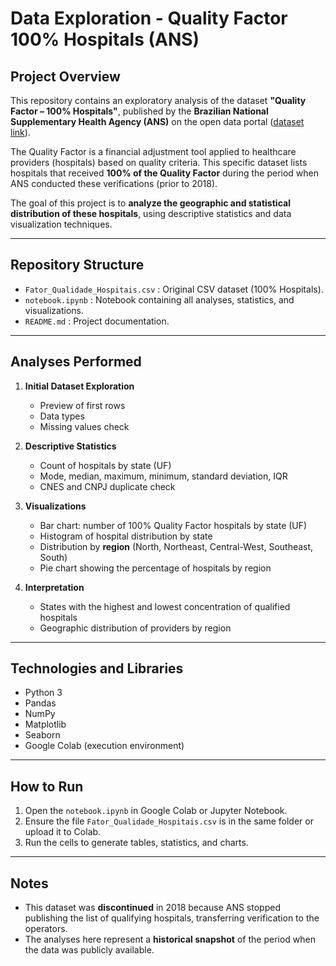 # Data Exploration - Quality Factor 100% Hospitals (ANS)

## Project Overview

This repository contains an exploratory analysis of the dataset **"Quality Factor – 100% Hospitals"**, published by the **Brazilian National Supplementary Health Agency (ANS)** on the open data portal ([dataset link](https://dados.gov.br/dados/conjuntos-dados/descontinuado-fator-de-qualidade---hospitais-100)).

The Quality Factor is a financial adjustment tool applied to healthcare providers (hospitals) based on quality criteria. This specific dataset lists hospitals that received **100% of the Quality Factor** during the period when ANS conducted these verifications (prior to 2018).

The goal of this project is to **analyze the geographic and statistical distribution of these hospitals**, using descriptive statistics and data visualization techniques.

---

## Repository Structure

- `Fator_Qualidade_Hospitais.csv` : Original CSV dataset (100% Hospitals).  
- `notebook.ipynb` : Notebook containing all analyses, statistics, and visualizations.  
- `README.md` : Project documentation.

---

## Analyses Performed

1. **Initial Dataset Exploration**
   - Preview of first rows
   - Data types
   - Missing values check

2. **Descriptive Statistics**
   - Count of hospitals by state (UF)
   - Mode, median, maximum, minimum, standard deviation, IQR
   - CNES and CNPJ duplicate check

3. **Visualizations**
   - Bar chart: number of 100% Quality Factor hospitals by state (UF)
   - Histogram of hospital distribution by state
   - Distribution by **region** (North, Northeast, Central-West, Southeast, South)
   - Pie chart showing the percentage of hospitals by region

4. **Interpretation**
   - States with the highest and lowest concentration of qualified hospitals
   - Geographic distribution of providers by region

---

## Technologies and Libraries

- Python 3  
- Pandas  
- NumPy  
- Matplotlib  
- Seaborn  
- Google Colab (execution environment)

---

## How to Run

1. Open the `notebook.ipynb` in Google Colab or Jupyter Notebook.  
2. Ensure the file `Fator_Qualidade_Hospitais.csv` is in the same folder or upload it to Colab.  
3. Run the cells to generate tables, statistics, and charts.

---

## Notes

- This dataset was **discontinued** in 2018 because ANS stopped publishing the list of qualifying hospitals, transferring verification to the operators.  
- The analyses here represent a **historical snapshot** of the period when the data was publicly available.
